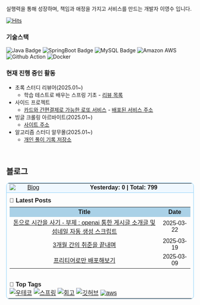 실행력을 통해 성장하며, 책임과 애정을 가지고 서비스를 만드는 개발자 이영수 입니다.
 
[![Hits](https://hits.seeyoufarm.com/api/count/incr/badge.svg?url=https%3A%2F%2Fgithub.com%2Fyoungsu5582&count_bg=%23EEEE62&title_bg=%23555555&icon=&icon_color=%23E7E7E7&title=visites&edge_flat=false)](https://hits.seeyoufarm.com)

<h3 align="left">기술스택 </h3>

![Java Badge](https://img.shields.io/badge/Java-007396?style=flat&logo=Java&logoColor=white)
![SpringBoot Badge](https://img.shields.io/badge/SpringBoot-6DB33F?style=flat&logo=SpringBoot&logoColor=white)
![MySQL Badge](https://img.shields.io/badge/MySQL-4479A1?style=flat&logo=MySQL&logoColor=white)
![Amazon AWS](https://img.shields.io/badge/AWS-232F3E?style=flat&logo=AWS&logoColor=white)
![Github Action](https://img.shields.io/badge/GitHubActions-2088FF?style=flat&logo=Actions&logoColor=white)
![Docker](https://img.shields.io/badge/Docker-2496ED?style=flat&logo=Docker&logoColor=white)

<h3 align="left">현재 진행 중인 활동</h3>

- 초록 스터디 리뷰어(2025.01~)
  - 학습 테스트로 배우는 스프링 기초 - [리뷰 목록](https://github.com/next-step/spring-basic-roomescape-playground/pulls?q=is%3Apr+reviewed-by%3Ayoungsu5582+)
- 사이드 프로젝트
  - [카드와 간편결제로 가능한 로또 서비스](https://github.com/youngsu5582/lotto) - [배포된 서비스 주소](https://lotto.web.youngsu5582.life/)
- 빙글 크롤링 아르바이트(2025.01~) 
  - [사이트 주소](https://vingle.kr/)
- 알고리즘 스터디 알무몰(2025.01~)
  - [개인 풀이 기록 저장소](https://github.com/hjk0761/Almumol/tree/main/youngsu5582)
<br>

## 블로그

<table cellpadding="8" cellspacing="0" style="border:1px solid #87CEFA; border-radius:8px; width:100%; max-width:600px; font-family:sans-serif;">
  <tr style="background:#F0F8FF;">
    <td style="text-align:center; vertical-align:middle; border-bottom:1px solid #87CEFA;">
      <a href="https://youngsu5582.life">
        <img src="https://img.shields.io/badge/Blog-youngsu5582.life-87CEFA?style=flat-square"
             alt="Blog"
             style="display:block; margin:0 auto;" />
      </a>
    </td>
    <td style="text-align:center; vertical-align:middle; border-bottom:1px solid #87CEFA; font-weight:bold;">
      Yesterday: <strong>0</strong> | Total: <strong>799</strong>
    </td>
  </tr>
  <tr>
    <td colspan="2" style="padding-top:12px;">
      <strong>📝 Latest Posts</strong>
      <table cellpadding="6" cellspacing="0" style="width:100%; margin-top:8px; border-collapse:collapse;">
        <tr style="background:#AAD1E7;">
          <th align="center">Title</th>
          <th align="center">Date</th>
        </tr>
        <tr>
          <td align="center"><a href="https://youngsu5582.life//posts/%EB%8F%88%EC%9C%BC%EB%A1%9C-%EC%8B%9C%EA%B0%84-%EC%82%AC%EA%B8%B0/">돈으로 시간을 사기 - 부제 : openai 통한 게시글 소개글 및 섬네일 자동 생성 스크립트</a></td>
          <td align="center">2025-03-22</td>
        </tr>
        <tr>
          <td align="center"><a href="https://youngsu5582.life//posts/3%EA%B0%9C%EC%9B%94-%EA%B0%84%EC%9D%98-%EC%B7%A8%EC%A4%80%EC%9D%84-%EB%81%9D%EB%82%B4%EB%A9%B0/">3개월 간의 취준을 끝내며</a></td>
          <td align="center">2025-03-19</td>
        </tr>
        <tr>
          <td align="center"><a href="https://youngsu5582.life//posts/%ED%94%84%EB%A6%AC%ED%8B%B0%EC%96%B4%EB%A1%9C%EB%A7%8C-%EB%B0%B0%ED%8F%AC%ED%95%B4%EB%B3%B4%EA%B8%B0/">프리티어로만 배포해보기</a></td>
          <td align="center">2025-03-09</td>
        </tr>
      </table>
    </td>
  </tr>
  <tr>
    <td colspan="2" style="padding-top:14px;">
      <strong>🔖 Top Tags</strong><br/>
      <a href="https://youngsu5582.life/tags/%EC%9A%B0%ED%85%8C%EC%BD%94/"><img src="https://img.shields.io/badge/%EC%9A%B0%ED%85%8C%EC%BD%94%20%2841%29-87CEFA?style=flat-square" alt="우테코"/></a> <a href="https://youngsu5582.life/tags/%EC%8A%A4%ED%94%84%EB%A7%81/"><img src="https://img.shields.io/badge/%EC%8A%A4%ED%94%84%EB%A7%81%20%287%29-87CEFA?style=flat-square" alt="스프링"/></a> <a href="https://youngsu5582.life/tags/%ED%9A%8C%EA%B3%A0/"><img src="https://img.shields.io/badge/%ED%9A%8C%EA%B3%A0%20%285%29-87CEFA?style=flat-square" alt="회고"/></a> <a href="https://youngsu5582.life/tags/%EA%B9%83%ED%97%88%EB%B8%8C/"><img src="https://img.shields.io/badge/%EA%B9%83%ED%97%88%EB%B8%8C%20%284%29-87CEFA?style=flat-square" alt="깃허브"/></a> <a href="https://youngsu5582.life/tags/aws/"><img src="https://img.shields.io/badge/aws%20%283%29-87CEFA?style=flat-square" alt="aws"/></a>
    </td>
  </tr>
</table>
